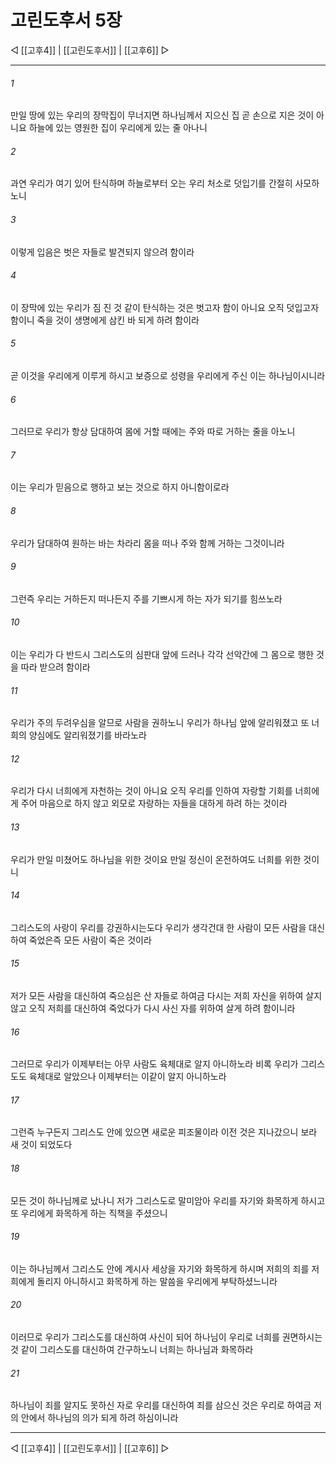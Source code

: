 # 고린도후서 5장

◁ [[고후4]] | [[고린도후서]] | [[고후6]] ▷
***

###### 1
만일 땅에 있는 우리의 장막집이 무너지면 하나님께서 지으신 집 곧 손으로 지은 것이 아니요 하늘에 있는 영원한 집이 우리에게 있는 줄 아나니

###### 2
과연 우리가 여기 있어 탄식하며 하늘로부터 오는 우리 처소로 덧입기를 간절히 사모하노니

###### 3
이렇게 입음은 벗은 자들로 발견되지 않으려 함이라

###### 4
이 장막에 있는 우리가 짐 진 것 같이 탄식하는 것은 벗고자 함이 아니요 오직 덧입고자 함이니 죽을 것이 생명에게 삼킨 바 되게 하려 함이라

###### 5
곧 이것을 우리에게 이루게 하시고 보증으로 성령을 우리에게 주신 이는 하나님이시니라

###### 6
그러므로 우리가 항상 담대하여 몸에 거할 때에는 주와 따로 거하는 줄을 아노니

###### 7
이는 우리가 믿음으로 행하고 보는 것으로 하지 아니함이로라

###### 8
우리가 담대하여 원하는 바는 차라리 몸을 떠나 주와 함께 거하는 그것이니라

###### 9
그런즉 우리는 거하든지 떠나든지 주를 기쁘시게 하는 자가 되기를 힘쓰노라

###### 10
이는 우리가 다 반드시 그리스도의 심판대 앞에 드러나 각각 선악간에 그 몸으로 행한 것을 따라 받으려 함이라

###### 11
우리가 주의 두려우심을 알므로 사람을 권하노니 우리가 하나님 앞에 알리워졌고 또 너희의 양심에도 알리워졌기를 바라노라

###### 12
우리가 다시 너희에게 자천하는 것이 아니요 오직 우리를 인하여 자랑할 기회를 너희에게 주어 마음으로 하지 않고 외모로 자랑하는 자들을 대하게 하려 하는 것이라

###### 13
우리가 만일 미쳤어도 하나님을 위한 것이요 만일 정신이 온전하여도 너희를 위한 것이니

###### 14
그리스도의 사랑이 우리를 강권하시는도다 우리가 생각건대 한 사람이 모든 사람을 대신하여 죽었은즉 모든 사람이 죽은 것이라

###### 15
저가 모든 사람을 대신하여 죽으심은 산 자들로 하여금 다시는 저희 자신을 위하여 살지 않고 오직 저희를 대신하여 죽었다가 다시 사신 자를 위하여 살게 하려 함이니라

###### 16
그러므로 우리가 이제부터는 아무 사람도 육체대로 알지 아니하노라 비록 우리가 그리스도도 육체대로 알았으나 이제부터는 이같이 알지 아니하노라

###### 17
그런즉 누구든지 그리스도 안에 있으면 새로운 피조물이라 이전 것은 지나갔으니 보라 새 것이 되었도다

###### 18
모든 것이 하나님께로 났나니 저가 그리스도로 말미암아 우리를 자기와 화목하게 하시고 또 우리에게 화목하게 하는 직책을 주셨으니

###### 19
이는 하나님께서 그리스도 안에 계시사 세상을 자기와 화목하게 하시며 저희의 죄를 저희에게 돌리지 아니하시고 화목하게 하는 말씀을 우리에게 부탁하셨느니라

###### 20
이러므로 우리가 그리스도를 대신하여 사신이 되어 하나님이 우리로 너희를 권면하시는 것 같이 그리스도를 대신하여 간구하노니 너희는 하나님과 화목하라

###### 21
하나님이 죄를 알지도 못하신 자로 우리를 대신하여 죄를 삼으신 것은 우리로 하여금 저의 안에서 하나님의 의가 되게 하려 하심이니라

***
◁ [[고후4]] | [[고린도후서]] | [[고후6]] ▷